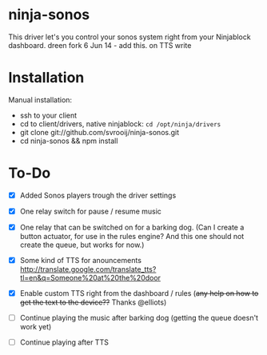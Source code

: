 ninja-sonos
===========

This driver let's you control your sonos system right from your Ninjablock dashboard.
  dreen fork
    6 Jun 14 - add this. on TTS write 


Installation
============

Manual installation:
- ssh to your client
- cd to client/drivers, native ninjablock: `cd /opt/ninja/drivers`
- git clone git://github.com/svrooij/ninja-sonos.git
- cd ninja-sonos && npm install


To-Do
=====

- [x] Added Sonos players trough the driver settings
- [x] One relay switch for pause / resume music
- [x] One relay that can be switched on for a barking dog. (Can I create a button actuator, for use in the rules engine? And this one should not create the queue, but works for now.)
- [x] Some kind of TTS for anouncements http://translate.google.com/translate_tts?tl=en&q=Someone%20at%20the%20door
- [x] Enable custom TTS right from the dashboard / rules (~~any help on how to get the text to the device??~~ Thanks @elliots)
- [ ] Continue playing the music after barking dog (getting the queue doesn't work yet)
- [ ] Continue playing after TTS

